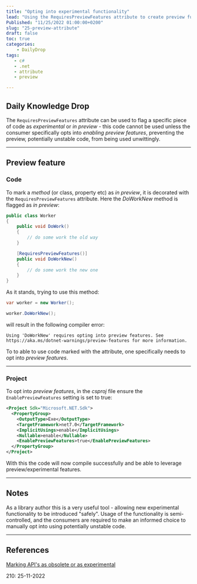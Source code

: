 ```yaml
---
title: "Opting into experimental functionality"
lead: "Using the RequiresPreviewFeatures attribute to create preview functionality"
Published: "11/25/2022 01:00:00+0200"
slug: "25-preview-attribute"
draft: false
toc: true
categories:
    - DailyDrop
tags:
   - c#
   - .net
   - attribute
   - preview

---
```


## Daily Knowledge Drop

The `RequiresPreviewFeatures` attribute can be used to flag a specific piece of code as _experimental_ or _in preview_ - this code cannot be used unless the consumer specifically opts into _enabling preview features_, preventing the preview, potentially unstable code, from being used unwittingly. 

---

## Preview feature

### Code

To mark a _method_ (or class, property etc) as _in preview_, it is decorated with the `RequiresPreviewFeatures` attribute. Here the _DoWorkNew_ method is flagged as _in preview_:

``` csharp
public class Worker
{
    public void DoWork()
    {
        // do some work the old way
    }

    [RequiresPreviewFeatures()]
    public void DoWorkNew() 
    { 
        // do some work the new one
    }
}
```

As it stands, trying to use this method:

``` csharp
var worker = new Worker();

worker.DoWorkNew();
```

will result in the following compiler error:

``` terminal
Using 'DoWorkNew' requires opting into preview features. See https://aka.ms/dotnet-warnings/preview-features for more information.	
```

To to able to use code marked with the attribute, one specifically needs to opt into _preview features_.

---

### Project

To opt into _preview features_, in the _csproj_ file ensure the `EnablePreviewFeatures` setting is set to true:

``` xml
<Project Sdk="Microsoft.NET.Sdk">
  <PropertyGroup>
    <OutputType>Exe</OutputType>
    <TargetFramework>net7.0</TargetFramework>
    <ImplicitUsings>enable</ImplicitUsings>
    <Nullable>enable</Nullable>
    <EnablePreviewFeatures>true</EnablePreviewFeatures>
  </PropertyGroup>
</Project>
```

With this the code will now compile successfully and be able to leverage preview/experimental features.

---

## Notes

As a library author this is a very useful tool - allowing new experimental functionality to be introduced "safely". Usage of the functionality is semi-controlled, and the consumers are required to make an informed choice to manually opt into using potentially unstable code. 

---


## References

[Marking API's as obsolete or as experimental](https://steven-giesel.com/blogPost/1d97ea56-9a32-4067-9919-10b9af5623a6)  

<?# DailyDrop ?>210: 25-11-2022<?#/ DailyDrop ?>
